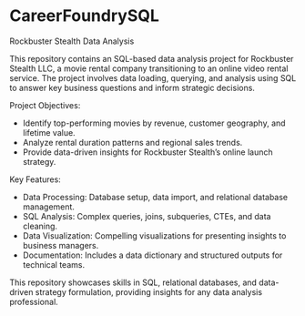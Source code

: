 # CareerFoundrySQL

Rockbuster Stealth Data Analysis

This repository contains an SQL-based data analysis project for Rockbuster Stealth LLC, a movie rental company transitioning to an online video rental service. The project involves data loading, querying, and analysis using SQL to answer key business questions and inform strategic decisions.

Project Objectives:

- Identify top-performing movies by revenue, customer geography, and lifetime value.
- Analyze rental duration patterns and regional sales trends.
- Provide data-driven insights for Rockbuster Stealth’s online launch strategy.

Key Features:

- Data Processing: Database setup, data import, and relational database management.
- SQL Analysis: Complex queries, joins, subqueries, CTEs, and data cleaning.
- Data Visualization: Compelling visualizations for presenting insights to business managers.
- Documentation: Includes a data dictionary and structured outputs for technical teams.

This repository showcases skills in SQL, relational databases, and data-driven strategy formulation, providing insights for any data analysis professional.
